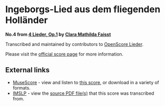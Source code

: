 
# Ingeborgs-Lied aus dem fliegenden Holländer

__No.4 from [4 Lieder, Op.1](..) by [Clara Mathilda Faisst](../..)__

Transcribed and maintained by contributors to [OpenScore Lieder].

Please visit the [official score page] for more information.

[official score page]: https://musescore.com/openscore-lieder-corpus/scores/6260379
[OpenScore Lieder]: https://musescore.com/openscore-lieder-corpus

## External links

- [MuseScore] - view and listen to [this score][MuseScore], or download in a variety of formats.
- [IMSLP] - view the [source PDF file(s)][IMSLP] that this score was transcribed from.

[MuseScore]: https://musescore.com/score/6260379
[IMSLP]: https://imslp.org/wiki/Special:ReverseLookup/621595
